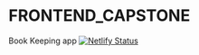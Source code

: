 # FRONTEND_CAPSTONE
Book Keeping app
[![Netlify Status](https://api.netlify.com/api/v1/badges/2e7a1616-a2c0-4b07-a26e-8cc66397cc48/deploy-status)](https://app.netlify.com/sites/dulcet-pothos-1c510d/deploys)
